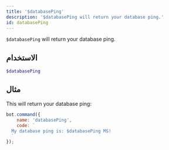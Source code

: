 ```yaml
---
title: '$databasePing'
description: '$databasePing will return your database ping.'
id: databasePing
---
```


`$databasePing` will return your database ping.

## الاستخدام

```php
$databasePing
```

## مثال

This will return your database ping:

```javascript
bot.command({
    name: 'databasePing',
    code: `
  My database ping is: $databasePing MS!
  `
});
```